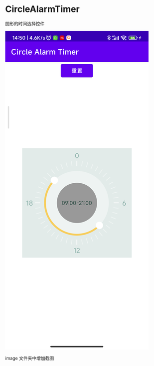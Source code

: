 # CircleAlarmTimer
圆形的时间选择控件

![image text](https://github.com/yihu5566/CircleAlarmTimer/blob/master/image/Screenshot_20220628_145032.png)

image 文件夹中增加截图

